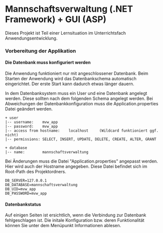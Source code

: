 # Mannschaftsverwaltung (.NET Framework) + GUI (ASP)	 
Dieses Projekt ist Teil einer Lernsituation im Unterrichtsfach Anwendungsentwicklung.



### Vorbereitung der Applikation

#### Die Datenbank muss konfiguriert werden
Die Anwendung funktioniert nur mit angeschlossener Datenbank. 
Beim Starten der Anwendung wird das Datenbankschema automatisch eingerichtet. 
Der erste Start kann dadurch etwas länger dauern.

In dem Datenbanksystem muss ein User und eine Datenbank angelegt werden. Diese sollten nach dem folgenden Schema angelegt werden. Bei Abweichungen der Datenbankkonfiguration muss die Application.properties Datei geändert werden.
```
+ user
|-- username:    mvw_app
|-- password:    mvw_app
|-- access from hostname:    localhost     (Wildcard funktioniert ggf. nicht)
|-- permissions: SELECT, INSERT, UPDATE, DELETE, CREATE, ALTER, GRANT

+ database
|-- name:        mannschaftsverwaltung
```

Bei Änderungen muss die Datei "Application.properties" angepasst werden. Hier wird auch der Hostname angegeben. Diese Datei befindet sich im Root-Path des Projektordners.
```
DB_SERVER=127.0.0.1
DB_DATABASE=mannschaftsverwaltung
DB_UID=mvw_app
DB_PASSWORD=mvw_app
```

#### Datenbankstatus
Auf einigen Seiten ist ersichtlich, wenn die Verbindung zur Datenbank fehlgeschlagen ist. Die initale Konfiguration bzw. deren Funktionalität können Sie unter dem Menüpunkt Informationen ablesen.
